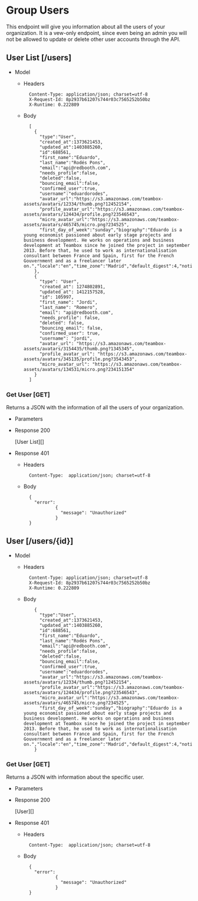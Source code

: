 <!-- include(parts/common/meta-and-name.md) -->

# Group Users
This endpoint will give you information about all the users of your organization. It is a vew-only endpoint, since even being an admin you will not be allowed to update or delete other user accounts through the API.

## User List [/users]

+ Model

    + Headers

            Content-Type: application/json; charset=utf-8
            X-Request-Id: 8p2937b61207s744r03c7565252b50bz
            X-Runtime: 0.222809

    + Body

            [
              {
                "type":"User",
                "created_at":1373621453,
                "updated_at":1403885260,
                "id":688561,
                "first_name":"Eduardo",
                "last_name":"Rodés Pons",
                "email":"api@redbooth.com",
                "needs_profile":false,
                "deleted":false,
                "bouncing_email":false,
                "confirmed_user":true,
                "username":"eduardorodes",
                "avatar_url":"https://s3.amazonaws.com/teambox-assets/avatars/12334/thumb.png?12452154",
                "profile_avatar_url":"https://s3.amazonaws.com/teambox-assets/avatars/124434/profile.png?23546543",
                "micro_avatar_url":"https://s3.amazonaws.com/teambox-assets/avatars/465745/micro.png?234525",
                "first_day_of_week":"sunday","biography":"Eduardo is a young economist passioned about early stage projects and business development. He works on operations and business development at Teambox since he joined the project in september 2013. Before that, he used to work as internationalisation consultant between France and Spain, first for the French Gouvernment and as a freelancer later on.","locale":"en","time_zone":"Madrid","default_digest":4,"notify_conversations":false,"notify_tasks":false,"notify_pages":false,"default_watch_new_task":false,"default_watch_new_conversation":false,"default_watch_new_page":false,"digest_delivery_hour":6,"wants_task_reminder":false,"rss_token":"cf3c27fab3e8cd2f568db31b3b0eb46dd3ce31a0","calendar_token":"bb9fd6e48633271bd936e717a23fb3dd3a63a35d","shortcut_apps":null,"project_activity_digest":"no_digest","chat_token":"f48a2b40041a948c584f5f0ade5e21ce","is_pro":true
              },
              {
                "type": "User",
                "created_at": 1274802891,
                "updated_at": 1412157528,
                "id": 105997,
                "first_name": "Jordi",
                "last_name": "Romero",
                "email": "api@redbooth.com",
                "needs_profile": false,
                "deleted": false,
                "bouncing_email": false,
                "confirmed_user": true,
                "username": "jordi",
                "avatar_url": "https://s3.amazonaws.com/teambox-assets/avatars/3154435/thumb.png?1345345",
                "profile_avatar_url": "https://s3.amazonaws.com/teambox-assets/avatars/345135/profile.png?3543453",
                "micro_avatar_url": "https://s3.amazonaws.com/teambox-assets/avatars/134531/micro.png?234151354"
              }
            ]

### Get User [GET]
Returns a JSON with the information of all the users of your organization.

+ Parameters

+ Response 200

    [User List][]

+ Response 401

    + Headers

            Content-Type:  application/json; charset=utf-8

    + Body

            {
              "error":
                      {
                        "message": "Unauthorized"
                      }
            }

## User [/users/{id}]

+ Model

    + Headers

            Content-Type: application/json; charset=utf-8
            X-Request-Id: 8p2937b61207s744r03c7565252b50bz
            X-Runtime: 0.222809

    + Body

              {
                "type":"User",
                "created_at":1373621453,
                "updated_at":1403885260,
                "id":688561,
                "first_name":"Eduardo",
                "last_name":"Rodés Pons",
                "email":"api@redbooth.com",
                "needs_profile":false,
                "deleted":false,
                "bouncing_email":false,
                "confirmed_user":true,
                "username":"eduardorodes",
                "avatar_url":"https://s3.amazonaws.com/teambox-assets/avatars/12334/thumb.png?12452154",
                "profile_avatar_url":"https://s3.amazonaws.com/teambox-assets/avatars/124434/profile.png?23546543",
                "micro_avatar_url":"https://s3.amazonaws.com/teambox-assets/avatars/465745/micro.png?234525",
                "first_day_of_week":"sunday","biography":"Eduardo is a young economist passioned about early stage projects and business development. He works on operations and business development at Teambox since he joined the project in september 2013. Before that, he used to work as internationalisation consultant between France and Spain, first for the French Gouvernment and as a freelancer later on.","locale":"en","time_zone":"Madrid","default_digest":4,"notify_conversations":false,"notify_tasks":false,"notify_pages":false,"default_watch_new_task":false,"default_watch_new_conversation":false,"default_watch_new_page":false,"digest_delivery_hour":6,"wants_task_reminder":false,"rss_token":"cf3c27fab3e8cd2f568db31b3b0eb46dd3ce31a0","calendar_token":"bb9fd6e48633271bd936e717a23fb3dd3a63a35d","shortcut_apps":null,"project_activity_digest":"no_digest","chat_token":"f48a2b40041a948c584f5f0ade5e21ce","is_pro":true
              }

### Get User [GET]
Returns a JSON with information about the specific user.

+ Parameters

+ Response 200

    [User][]

+ Response 401

    + Headers

            Content-Type:  application/json; charset=utf-8

    + Body

            {
              "error":
                      {
                        "message": "Unauthorized"
                      }
            }
